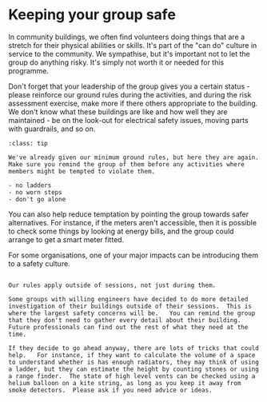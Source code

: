 # Keeping your group safe

In community buildings, we often find volunteers doing things that are a stretch for their physical abilities or skills.  It's part of the "can do" culture in service to the community.  We sympathise, but it's important not to let the group do anything risky.  It's simply not worth it or needed for this programme.  

Don't forget that your leadership of the group gives you a certain status - please reinforce our ground rules during the activities, and during the risk assessment exercise, make more if there others appropriate to the building.   We don't know what these buildings are like and how well they are maintained - be on the look-out for electrical safety issues, moving parts with guardrails, and so on.   

```{admonition} Ground rules
:class: tip

We've already given our minimum ground rules, but here they are again.  Make sure you remind the group of them before any activities where members might be tempted to violate them.  

- no ladders
- no worn steps
- don't go alone

```

You can also help reduce temptation by pointing the group towards safer alternatives.  For instance, if the meters aren't accessible, then it is possible to check some things by looking at energy bills, and the group could arrange to get a smart meter fitted.  

For some organisations, one of your major impacts can be introducing them to a safety culture.

```{admonition} Outside of sessions

Our rules apply outside of sessions, not just during them.

Some groups with willing engineers have decided to do more detailed investigation of their buildings outside of their sessions.  This is where the largest safety concerns will be.   You can remind the group that they don't need to gather every detail about their building.  Future professionals can find out the rest of what they need at the time.   

If they decide to go ahead anyway, there are lots of tricks that could help.   For instance, if they want to calculate the volume of a space to understand whether is has enough radiators, they may think of using a ladder, but they can estimate the height by counting stones or using a range finder.  The state of high level vents can be checked using a helium balloon on a kite string, as long as you keep it away from smoke detectors.  Please ask if you need advice or ideas.


```

